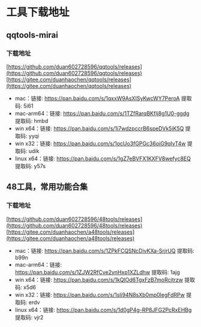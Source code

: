 # 工具下载地址

## qqtools-mirai

### 下载地址
[https://github.com/duan602728596/qqtools/releases](https://github.com/duan602728596/qqtools/releases)   
[https://gitee.com/duanhaochen/qqtools/releases](https://gitee.com/duanhaochen/qqtools/releases)
* mac：链接: https://pan.baidu.com/s/1qxxW9AsXISyKwcWY7PeroA 提取码: 5i61
* mac-arm64：链接: https://pan.baidu.com/s/1TZfRarqBKfIj8g1U0-ggdg 提取码: hmbd
* win x64：链接: https://pan.baidu.com/s/1i7wdzpccrB6speDVk5iK5Q 提取码: yyqi
* win x32：链接: https://pan.baidu.com/s/1ocUo3fGPGc36oiG9qIvT4w 提取码: udik
* linux x64：链接: https://pan.baidu.com/s/1gZ7eBVFX1KXFV8wefyc8EQ 提取码: y57s

## 48工具，常用功能合集

### 下载地址
[https://github.com/duan602728596/48tools/releases](https://github.com/duan602728596/48tools/releases)   
[https://gitee.com/duanhaochen/a48tools/releases](https://gitee.com/duanhaochen/a48tools/releases)
* mac：链接: https://pan.baidu.com/s/1ZPkFCQSNcDivKXa-SrjrUQ 提取码: b99n
* mac-arm64：链接: https://pan.baidu.com/s/1ZJW2RfCve2ynHxp1XZLdhw 提取码: 1ajg
* win x64：链接: https://pan.baidu.com/s/1kQlOd6TgxFzB7moRcjtrzw 提取码: x5d6
* win x32：链接: https://pan.baidu.com/s/1sli94N8sXb0mp0legFdRPw 提取码: erdv
* linux x64：链接: https://pan.baidu.com/s/1d0gP4g-RP8JFG2PcRxEHBg 提取码: vjr2
